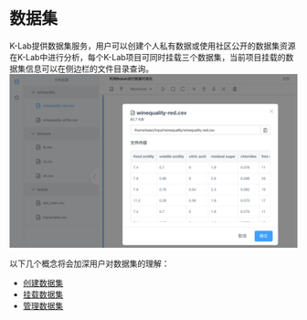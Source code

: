 # 数据集

K-Lab提供数据集服务，用户可以创建个人私有数据或使用社区公开的数据集资源在K-Lab中进行分析，每个K-Lab项目可同时挂载三个数据集，当前项目挂载的数据集信息可以在侧边栏的文件目录查询。
![image description](/image/dataset-preview.png)

以下几个概念将会加深用户对数据集的理解：
* [创建数据集](./create_dataset.md)
* [挂载数据集](./upload_dataset.md)
* [管理数据集](./manage_dataset.md)
